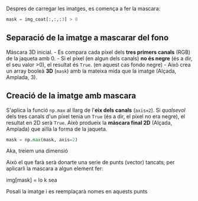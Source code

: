 Despres de carregar les imatges, es comença a fer la mascara:
```python
mask = img_coat[:,:,:3] > 0
```
## Separació de la imatge a mascarar del fono
Màscara 3D inicial.
	- Es compara cada píxel dels **tres primers canals** (RGB) de la jaqueta amb 0. 
	- Si el píxel (en algun dels canals) **no és negre** (és a dir, el seu valor >0), el resultat és `True`. (en aquest cas fondo negre)
	- Això crea un array booleà **3D** (`mask`) amb la mateixa mida que la imatge (Alçada, Amplada, 3).

## Creació de la imatge amb mascara
S'aplica la funció `np.max` al llarg de l'**eix dels canals** (`axis=2`). Si _qualsevol_ dels tres canals d'un píxel tenia un `True` (és a dir, el píxel no era negre), el resultat en 2D serà `True`. Això produeix la **màscara final 2D** (Alçada, Amplada) que aïlla la forma de la jaqueta.
```python
mask = np.max(mask, axis=2)
```
Aka, treiem una dimensió

Això el que farà serà donarte una serie de punts (vector) tancats, per aplicarli la mascara a algun element fer:

img[mask] = lo k sea

Posali la imatge i es reemplaçarà nomes en aquests punts